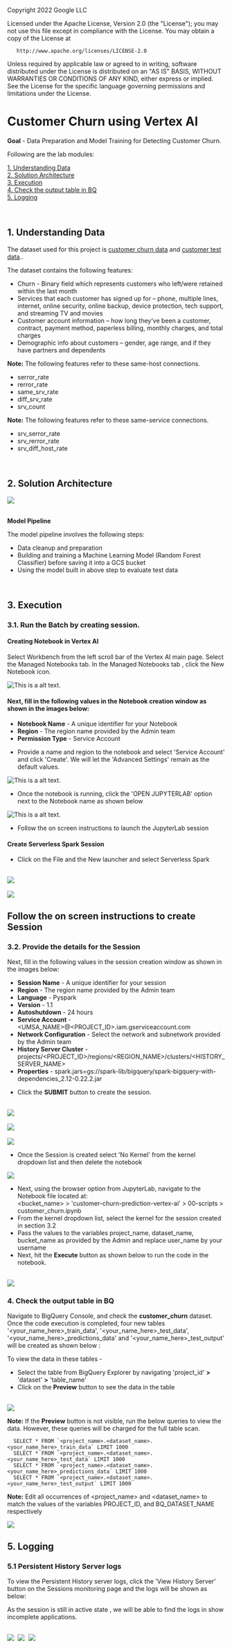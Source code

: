 <!---->
  Copyright 2022 Google LLC
 
  Licensed under the Apache License, Version 2.0 (the "License");
  you may not use this file except in compliance with the License.
  You may obtain a copy of the License at
 
       http://www.apache.org/licenses/LICENSE-2.0
 
  Unless required by applicable law or agreed to in writing, software
  distributed under the License is distributed on an "AS IS" BASIS,
  WITHOUT WARRANTIES OR CONDITIONS OF ANY KIND, either express or implied.
  See the License for the specific language governing permissions and
  limitations under the License.
 <!---->

# Customer Churn using Vertex AI

**Goal** -  Data Preparation and Model Training for Detecting Customer Churn.

Following are the lab modules:

[1. Understanding Data](instructions/05a_customer_churn_vertex_ai_notebook_execution.md#1-understanding-data)<br>
[2. Solution Architecture](instructions/05a_customer_churn_vertex_ai_notebook_execution.md#2-solution-architecture)<br>
[3. Execution](instructions/05a_customer_churn_vertex_ai_notebook_execution.md#3-execution)<br>
[4. Check the output table in BQ](instructions/05a_customer_churn_vertex_ai_notebook_execution.md#4-check-the-output-table-in-bq)<br>
[5. Logging](instructions/05a_customer_churn_vertex_ai_notebook_execution.md#5-logging)<br>

<br>

## 1. Understanding Data

The dataset used for this project is [customer churn data](01-datasets/customer_churn_train_data.csv) and [customer test data](01-datasets/customer_churn_test_data.csv).. <br>

The dataset contains the following features:

- Churn - Binary field which represents customers who left/were retained within the last month
- Services that each customer has signed up for – phone, multiple lines, internet, online security, online backup, device protection, tech support, and streaming TV and movies
- Customer account information – how long they’ve been a customer, contract, payment method, paperless billing, monthly charges, and total charges
- Demographic info about customers – gender, age range, and if they have partners and dependents

**Note:** The following features refer to these same-host connections.

- serror_rate
- rerror_rate
- same_srv_rate
- diff_srv_rate
- srv_count

**Note:** The following features refer to these same-service connections.
- srv_serror_rate
- srv_rerror_rate
- srv_diff_host_rate

<br>

## 2. Solution Architecture

<kbd>
<img src=../images/Flow_of_Resources.png />
</kbd>

<br>
<br>

**Model Pipeline**

The model pipeline involves the following steps:
 - Data cleanup and preparation
 - Building and training a Machine Learning Model (Random Forest Classifier) before saving it into a GCS bucket
 - Using the model built in above step to evaluate test data

<br>

## 3. Execution

### 3.1. Run the Batch by creating session.

#### Creating Notebook in Vertex AI
Select Workbench from the left scroll bar of the Vertex AI main page.
Select the Managed Notebooks tab.
In the Managed Notebooks tab , click the New Notebook icon.

![This is a alt text.](../images/session6.png "Architectural Diagram.")

#### Next, fill in the following values in the Notebook creation window as shown in the images below:

- **Notebook Name**   - A unique identifier for your Notebook
- **Region**     - The region name provided by the Admin team
- **Permission Type**    - Service Account

 * Provide a name and region to the notebook and select 'Service Account' and click 'Create'. We will let the 'Advanced Settings' remain as the default values.

![This is a alt text.](../images/session7.png "Architectural Diagram.")


 * Once the notebook is running, click the 'OPEN JUPYTERLAB' option next to the Notebook name as shown below

 ![This is a alt text.](../images/session8.png)

* Follow the on screen instructions to launch the JupyterLab session

#### Create Serverless Spark Session

* Click on the File and the New launcher and select Serverless Spark

<br>
<kbd>
<img src=../images/session4.png />
</kbd>
<br>

<br>
<kbd>
<img src=../images/session5.png />
</kbd>
<br>


##  Follow the on screen instructions to create Session

### 3.2. Provide the details for the Session

Next, fill in the following values in the session creation window as shown in the images below:

- **Session Name**   - A unique identifier for your session
- **Region**     - The region name provided by the Admin team
- **Language**    - Pyspark
- **Version**     - 1.1
- **Autoshutdown** - 24 hours
- **Service Account** - <UMSA_NAME>@<PROJECT_ID>.iam.gserviceaccount.com
- **Network Configuration** - Select the network and subnetwork provided by the Admin team
- **History Server Cluster** - projects/<PROJECT_ID>/regions/<REGION_NAME>/clusters/<HISTORY_SERVER_NAME>
- **Properties** - spark.jars=gs://spark-lib/bigquery/spark-bigquery-with-dependencies_2.12-0.22.2.jar

* Click the **SUBMIT** button to create the session.

<br>
<kbd>
<img src=../images/session1.png />
</kbd><br>

<br>
<kbd>
<img src=../images/session2.png />
</kbd><br>

<br>
<kbd>
<img src=../images/session3.png />
</kbd><br>


* Once the Session is created select 'No Kernel' from the kernel dropdown list and then delete the notebook

<kbd>
<img src=../images/selectkernel.png />
</kbd>

<br>

* Next, using the browser option from JupyterLab, navigate to the Notebook file located at: <br>
    <bucket_name> > 'customer-churn-prediction-vertex-ai' > 00-scripts > customer_churn.ipynb
* From the kernel dropdown list, select the kernel for the session created in section 3.2
* Pass the values to the variables project_name, dataset_name, bucket_name as provided by the Admin and replace user_name by your username
* Next, hit the **Execute** button as shown below to run the code in the notebook.

<br>

<kbd>
<img src=../images/session10.png />
</kbd>


### 4. Check the output table in BQ

Navigate to BigQuery Console, and check the **customer_churn** dataset. <br>
Once the code execution is completed, four new tables '<your_name_here>_train_data', '<your_name_here>_test_data', '<your_name_here>_predictions_data' and '<your_name_here>_test_output' will be created as shown below :

To view the data in these tables -

* Select the table from BigQuery Explorer by navigating 'project_id' **>** 'dataset' **>** 'table_name'
* Click on the **Preview** button to see the data in the table

<br>

<kbd>
<img src=../images/bq_preview.png />
</kbd>

<br>

**Note:** If the **Preview** button is not visible, run the below queries to view the data. However, these queries will be charged for the full table scan.

```
  SELECT * FROM `<project_name>.<dataset_name>.<your_name_here>_train_data` LIMIT 1000
  SELECT * FROM `<project_name>.<dataset_name>.<your_name_here>_test_data` LIMIT 1000
  SELECT * FROM `<project_name>.<dataset_name>.<your_name_here>_predictions_data` LIMIT 1000
  SELECT * FROM `<project_name>.<dataset_name>.<your_name_here>_test_output` LIMIT 1000
```

**Note:** Edit all occurrences of <project_name> and <dataset_name> to match the values of the variables PROJECT_ID, and BQ_DATASET_NAME respectively

<kbd>
<img src=../images/image5.png />
</kbd>

<br>

## 5. Logging


### 5.1 Persistent History Server logs

To view the Persistent History server logs, click the 'View History Server' button on the Sessions monitoring page and the logs will be shown as below:

As the session is still in active state , we will be able to find the logs in show incomplete applications.

<br>

<kbd>
<img src=../images/phs1.png />
</kbd>

<kbd>
<img src=../images/image13_1.PNG />
</kbd>

<kbd>
<img src=../images/image13.PNG />
</kbd>

<br>

